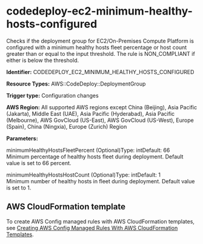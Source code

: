 # codedeploy\-ec2\-minimum\-healthy\-hosts\-configured<a name="codedeploy-ec2-minimum-healthy-hosts-configured"></a>

Checks if the deployment group for EC2/On\-Premises Compute Platform is configured with a minimum healthy hosts fleet percentage or host count greater than or equal to the input threshold\. The rule is NON\_COMPLIANT if either is below the threshold\. 

**Identifier:** CODEDEPLOY\_EC2\_MINIMUM\_HEALTHY\_HOSTS\_CONFIGURED

**Resource Types:** AWS::CodeDeploy::DeploymentGroup

**Trigger type:** Configuration changes

**AWS Region:** All supported AWS regions except China \(Beijing\), Asia Pacific \(Jakarta\), Middle East \(UAE\), Asia Pacific \(Hyderabad\), Asia Pacific \(Melbourne\), AWS GovCloud \(US\-East\), AWS GovCloud \(US\-West\), Europe \(Spain\), China \(Ningxia\), Europe \(Zurich\) Region

**Parameters:**

minimumHealthyHostsFleetPercent \(Optional\)Type: intDefault: 66  
Minimum percentage of healthy hosts fleet during deployment\. Default value is set to 66 percent\.

minimumHealthyHostsHostCount \(Optional\)Type: intDefault: 1  
Minimum number of healthy hosts in fleet during deployment\. Default value is set to 1\.

## AWS CloudFormation template<a name="w2aac12c33c15b9d135c17"></a>

To create AWS Config managed rules with AWS CloudFormation templates, see [Creating AWS Config Managed Rules With AWS CloudFormation Templates](aws-config-managed-rules-cloudformation-templates.md)\.